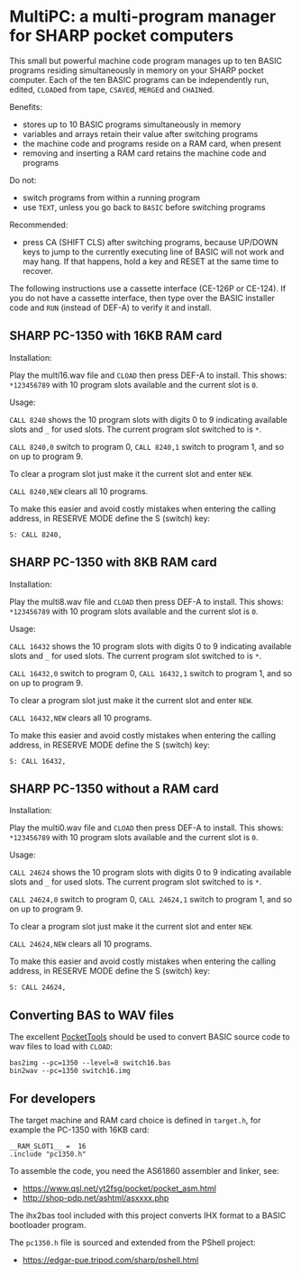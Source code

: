 # MultiPC: a multi-program manager for SHARP pocket computers

This small but powerful machine code program manages up to ten BASIC programs
residing simultaneously in memory on your SHARP pocket computer.  Each of the
ten BASIC programs can be independently run, edited, `CLOAD`ed from tape,
`CSAVE`d, `MERGE`d and `CHAIN`ed.

Benefits:

- stores up to 10 BASIC programs simultaneously in memory
- variables and arrays retain their value after switching programs
- the machine code and programs reside on a RAM card, when present
- removing and inserting a RAM card retains the machine code and programs

Do not:

- switch programs from within a running program
- use `TEXT`, unless you go back to `BASIC` before switching programs

Recommended:

- press CA (SHIFT CLS) after switching programs, because UP/DOWN keys to jump
  to the currently executing line of BASIC will not work and may hang.  If that
  happens, hold a key and RESET at the same time to recover.

The following instructions use a cassette interface (CE-126P or CE-124).  If
you do not have a cassette interface, then type over the BASIC installer code
and `RUN` (instead of DEF-A) to verify it and install.

## SHARP PC-1350 with 16KB RAM card

Installation:

Play the multi16.wav file and `CLOAD` then press DEF-A to install.  This shows:
`*123456789` with 10 program slots available and the current slot is `0`.

Usage:

`CALL 8240` shows the 10 program slots with digits 0 to 9 indicating available
slots and `_` for used slots.  The current program slot switched to is `*`.

`CALL 8240,0` switch to program 0, `CALL 8240,1` switch to program 1, and so on
up to program 9.

To clear a program slot just make it the current slot and enter `NEW`.

`CALL 8240,NEW` clears all 10 programs.

To make this easier and avoid costly mistakes when entering the calling
address, in RESERVE MODE define the S (switch) key:

`S: CALL 8240,`

## SHARP PC-1350 with 8KB RAM card

Installation:

Play the multi8.wav file and `CLOAD` then press DEF-A to install.  This shows:
`*123456789` with 10 program slots available and the current slot is `0`.

Usage:

`CALL 16432` shows the 10 program slots with digits 0 to 9 indicating available
slots and `_` for used slots.  The current program slot switched to is `*`.

`CALL 16432,0` switch to program 0, `CALL 16432,1` switch to program 1, and so
on up to program 9.

To clear a program slot just make it the current slot and enter `NEW`.

`CALL 16432,NEW` clears all 10 programs.

To make this easier and avoid costly mistakes when entering the calling
address, in RESERVE MODE define the S (switch) key:

`S: CALL 16432,`

## SHARP PC-1350 without a RAM card

Installation:

Play the multi0.wav file and `CLOAD` then press DEF-A to install.  This shows:
`*123456789` with 10 program slots available and the current slot is `0`.

Usage:

`CALL 24624` shows the 10 program slots with digits 0 to 9 indicating available
slots and `_` for used slots.  The current program slot switched to is `*`.

`CALL 24624,0` switch to program 0, `CALL 24624,1` switch to program 1, and so
on up to program 9.

To clear a program slot just make it the current slot and enter `NEW`.

`CALL 24624,NEW` clears all 10 programs.

To make this easier and avoid costly mistakes when entering the calling
address, in RESERVE MODE define the S (switch) key:

`S: CALL 24624,`

## Converting BAS to WAV files

The excellent [PocketTools](https://www.peil-partner.de/ifhe.de/sharp/) should
be used to convert BASIC source code to wav files to load with `CLOAD`:

    bas2img --pc=1350 --level=8 switch16.bas
    bin2wav --pc=1350 switch16.img

## For developers

The target machine and RAM card choice is defined in `target.h`, for example
the PC-1350 with 16KB card:

    __RAM_SLOT1__ =  16
    .include "pc1350.h"

To assemble the code, you need the AS61860 assembler and linker, see:
- <https://www.qsl.net/yt2fsg/pocket/pocket_asm.html>
- <http://shop-pdp.net/ashtml/asxxxx.php>

The ihx2bas tool included with this project converts IHX format to a BASIC
bootloader program.

The `pc1350.h` file is sourced and extended from the PShell project:
- <https://edgar-pue.tripod.com/sharp/pshell.html>
